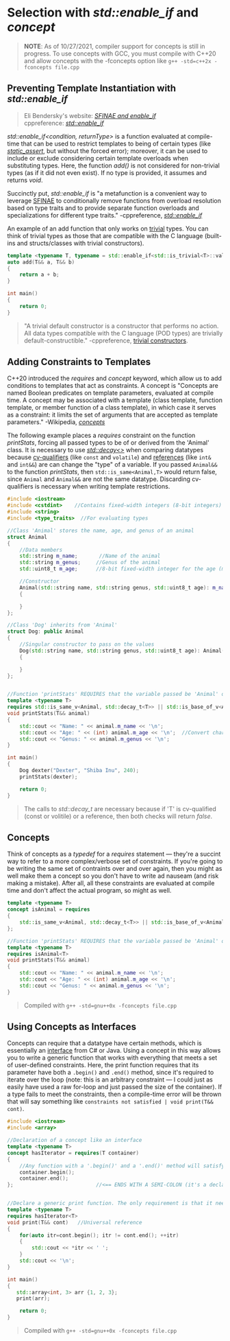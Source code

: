 # Selection with _std::enable\_if_ and _concept_
> **NOTE**: As of 10/27/2021, compiler support for concepts is still in progress. To use concepts with GCC, you must compile with C++20 and allow concepts with the 
> -fconcepts option like `g++ -std=c++2x -fconcepts file.cpp`

## Preventing Template Instantiation with _std::enable\_if_
> Eli Bendersky's website: [_SFINAE and enable_if_](https://eli.thegreenplace.net/2014/sfinae-and-enable_if/) <br />
> cppreference: [_std::enable\_if_](https://en.cppreference.com/w/cpp/types/enable_if) <br />

_std::enable\_if\<condition, returnType\>_ is a function evaluated at compile-time that can be used to restrict templates to being of certain types (like [_static\_assert_](https://en.cppreference.com/w/cpp/language/static_assert), but without the forced error); moreover, it can be used to include or exclude considering certain template overloads when substituting types. Here, the function _add()_ is not considered for non-trivial types (as if it did not even exist). If no type is provided, it assumes and returns _void_.

Succinctly put, _std::enable\_if_ is "a metafunction is a convenient way to leverage [SFINAE](https://en.cppreference.com/w/cpp/language/sfinae) to conditionally 
remove functions from overload resolution based on type traits and to provide separate function overloads and specializations for different type traits." -cppreference, [_std::enable\_if_](https://en.cppreference.com/w/cpp/types/enable_if)

An example of an add function that only works on [trivial](https://en.cppreference.com/w/cpp/named_req/TrivialType) types. You can think of trivial types as those that are
compatible with the C language (built-ins and structs/classes with trivial constructors).
```C++
template <typename T, typename = std::enable_if<std::is_trivial<T>::value>>
auto add(T&& a, T&& b)
{
    return a + b;
}

int main()
{
    return 0;
}
```
> "A trivial default constructor is a constructor that performs no action. All data types compatible with the C language (POD types) are trivially default-constructible." -cppreference, [trivial constructors](https://en.cppreference.com/w/cpp/language/default_constructor#Trivial_default_constructor).

## Adding Constraints to Templates
C++20 introduced the _requires_ and _concept_ keyword, which allow us to add conditions to templates that act as constraints. A concept is "Concepts are named Boolean predicates
on template parameters, evaluated at compile time. A concept may be associated with a template (class template, function template, or member function of a class template), 
in which case it serves as a constraint: it limits the set of arguments that are accepted as template parameters." -Wikipedia, [_concepts_](https://en.wikipedia.org/wiki/Concepts_(C%2B%2B))

The following example places a _requires_ constraint on the function _printStats_, forcing all passed types to be of or derived from the 'Animal' class. It is necessary
to use [_std::decay\<\>_](https://en.cppreference.com/w/cpp/types/decay) when comparing datatypes because [cv-qualifiers](https://en.cppreference.com/w/cpp/language/cv) (like
`const` and `volatile`) and [references](https://www.tutorialspoint.com/cplusplus/cpp_references.htm) (like `int&` and `int&&`) are can change the "type" of a variable.
If you passed `Animal&&` to the function _printStats_, then `std::is_same<Animal,T>` would return false, since `Animal` and `Animal&&` are not the same datatype. Discarding
cv-qualifiers is necessary when writing template restrictions.

```C++
#include <iostream>
#include <cstdint>    //Contains fixed-width integers (8-bit integers)
#include <string>
#include <type_traits>  //For evaluating types

//Class 'Animal' stores the name, age, and genus of an animal
struct Animal
{
    //Data members
    std::string m_name;       //Name of the animal
    std::string m_genus;     //Genus of the animal
    std::uint8_t m_age;      //8-bit fixed-width integer for the age (max value: 256)

    //Constructor
    Animal(std::string name, std::string genus, std::uint8_t age): m_name(name), m_genus(genus), m_age(age)
    {

    }
};

//Class 'Dog' inherits from 'Animal'
struct Dog: public Animal
{
    //Singular constructor to pass on the values
    Dog(std::string name, std::string genus, std::uint8_t age): Animal(name, genus, age)
    {

    }
};


//Function 'printStats' REQUIRES that the variable passed be 'Animal' or derived from it
template <typename T>
requires std::is_same_v<Animal, std::decay_t<T>> || std::is_base_of_v<Animal, std::decay_t<T>>
void printStats(T&& animal)
{
    std::cout << "Name: " << animal.m_name << '\n';
    std::cout << "Age: " << (int) animal.m_age << '\n';  //Convert char to int
    std::cout << "Genus: " << animal.m_genus << '\n';
}

int main()
{
    Dog dexter("Dexter", "Shiba Inu", 240);
    printStats(dexter);

    return 0;
}
```
> The calls to _std::decay\_t_ are necessary because if 'T' is cv-qualified (const or volitile) or a reference, then both checks will return _false_.

## Concepts
Think of concepts as a _typedef_ for a _requires_ statement — they're a succint way to refer to a more complex/verbose set of constraints. If you're going to be writing
the same set of contraints over and over again, then you might as well make them a concept so you don't have to write ad nauseam (and risk making a mistake). After all,
all these constraints are evaluated at compile time and don't affect the actual program, so might as well.

```C++
template <typename T>
concept isAnimal = requires
{
    std::is_same_v<Animal, std::decay_t<T>> || std::is_base_of_v<Animal, std::decay_t<T>>;
};

//Function 'printStats' REQUIRES that the variable passed be 'Animal' or derived from it
template <typename T>
requires isAnimal<T>
void printStats(T&& animal)
{
    std::cout << "Name: " << animal.m_name << '\n';
    std::cout << "Age: " << (int) animal.m_age << '\n';
    std::cout << "Genus: " << animal.m_genus << '\n';
}
```
> Compiled with `g++ -std=gnu++0x -fconcepts file.cpp`

## Using Concepts as Interfaces
Concepts can require that a datatype have certain methods, which is essentially an [interface](https://kindsonthegenius.com/blog/what-are-interfaces-in-c-and-java-a-simple-explanation/) from C# or Java. Using a concept in this way allows you to write a generic function that works with everything that meets a set of user-defined constraints.
Here, the print function requires that its parameter have both a `.begin()` and `.end()` method, since it's required to iterate over the loop (note: this is an arbitrary 
constraint — I could just as easily have used a raw for-loop and just passed the size of the container). If a type fails to meet the constraints, then a compile-time error
will be thrown that will say something like `constraints not satisfied | void print(T&& cont)`.

```C++
#include <iostream>
#include <array>

//Declaration of a concept like an interface
template <typename T>
concept hasIterator = requires(T container)
{
    //Any function with a '.begin()' and a '.end()' method will satisfy the 'hasIterator' requirement
    container.begin();
    container.end();
};                           //<== ENDS WITH A SEMI-COLON (it's a declaration!)


//Declare a generic print function. The only requirement is that it needs a '.begin()' and a '.end()' method
template <typename T>
requires hasIterator<T>
void print(T&& cont)   //Universal reference
{
    for(auto itr=cont.begin(); itr != cont.end(); ++itr)
    {
        std::cout << *itr << ' ';
    }
    std::cout << '\n';
}

int main()
{
   std::array<int, 3> arr {1, 2, 3};
   print(arr);

    return 0;
}
```
> Compiled with `g++ -std=gnu++0x -fconcepts file.cpp`
